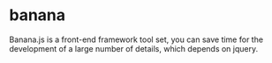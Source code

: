 # banana
Banana.js is a front-end framework tool set, you can save time for the development of a large number of details, which depends on jquery.
